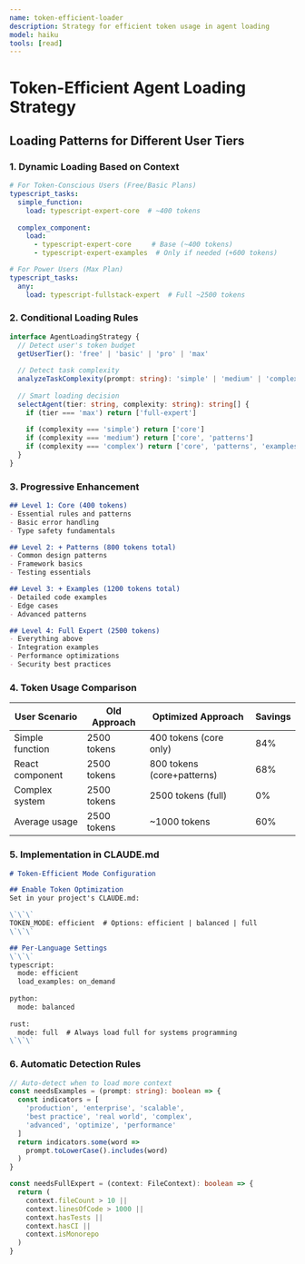 ```yaml
---
name: token-efficient-loader
description: Strategy for efficient token usage in agent loading
model: haiku
tools: [read]
---
```


# Token-Efficient Agent Loading Strategy

## Loading Patterns for Different User Tiers

### 1. Dynamic Loading Based on Context

```yaml
# For Token-Conscious Users (Free/Basic Plans)
typescript_tasks:
  simple_function:
    load: typescript-expert-core  # ~400 tokens
  
  complex_component:
    load: 
      - typescript-expert-core     # Base (~400 tokens)
      - typescript-expert-examples  # Only if needed (+600 tokens)

# For Power Users (Max Plan)  
typescript_tasks:
  any:
    load: typescript-fullstack-expert  # Full ~2500 tokens
```

### 2. Conditional Loading Rules

```typescript
interface AgentLoadingStrategy {
  // Detect user's token budget
  getUserTier(): 'free' | 'basic' | 'pro' | 'max'
  
  // Detect task complexity
  analyzeTaskComplexity(prompt: string): 'simple' | 'medium' | 'complex'
  
  // Smart loading decision
  selectAgent(tier: string, complexity: string): string[] {
    if (tier === 'max') return ['full-expert']
    
    if (complexity === 'simple') return ['core']
    if (complexity === 'medium') return ['core', 'patterns']
    if (complexity === 'complex') return ['core', 'patterns', 'examples']
  }
}
```

### 3. Progressive Enhancement

```markdown
## Level 1: Core (400 tokens)
- Essential rules and patterns
- Basic error handling
- Type safety fundamentals

## Level 2: + Patterns (800 tokens total)
- Common design patterns
- Framework basics
- Testing essentials

## Level 3: + Examples (1200 tokens total)
- Detailed code examples
- Edge cases
- Advanced patterns

## Level 4: Full Expert (2500 tokens)
- Everything above
- Integration examples
- Performance optimizations
- Security best practices
```

### 4. Token Usage Comparison

| User Scenario | Old Approach | Optimized Approach | Savings |
|--------------|--------------|-------------------|---------|
| Simple function | 2500 tokens | 400 tokens (core only) | 84% |
| React component | 2500 tokens | 800 tokens (core+patterns) | 68% |
| Complex system | 2500 tokens | 2500 tokens (full) | 0% |
| Average usage | 2500 tokens | ~1000 tokens | 60% |

### 5. Implementation in CLAUDE.md

```markdown
# Token-Efficient Mode Configuration

## Enable Token Optimization
Set in your project's CLAUDE.md:

\`\`\`
TOKEN_MODE: efficient  # Options: efficient | balanced | full
\`\`\`

## Per-Language Settings
\`\`\`
typescript:
  mode: efficient
  load_examples: on_demand
  
python:
  mode: balanced
  
rust:
  mode: full  # Always load full for systems programming
\`\`\`
```

### 6. Automatic Detection Rules

```typescript
// Auto-detect when to load more context
const needsExamples = (prompt: string): boolean => {
  const indicators = [
    'production', 'enterprise', 'scalable',
    'best practice', 'real world', 'complex',
    'advanced', 'optimize', 'performance'
  ]
  return indicators.some(word => 
    prompt.toLowerCase().includes(word)
  )
}

const needsFullExpert = (context: FileContext): boolean => {
  return (
    context.fileCount > 10 ||
    context.linesOfCode > 1000 ||
    context.hasTests ||
    context.hasCI ||
    context.isMonorepo
  )
}
```
